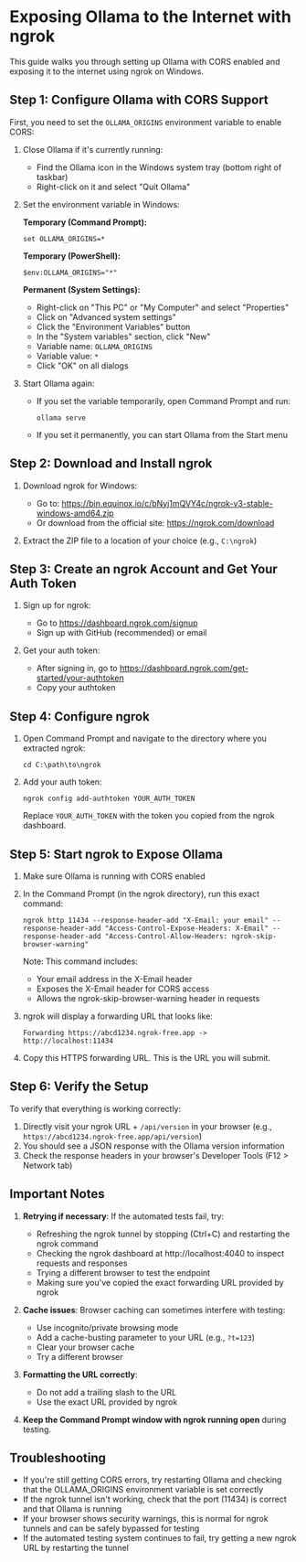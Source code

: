 # Exposing Ollama to the Internet with ngrok

This guide walks you through setting up Ollama with CORS enabled and exposing it to the internet using ngrok on Windows.

## Step 1: Configure Ollama with CORS Support

First, you need to set the `OLLAMA_ORIGINS` environment variable to enable CORS:

1. Close Ollama if it's currently running:
   - Find the Ollama icon in the Windows system tray (bottom right of taskbar)
   - Right-click on it and select "Quit Ollama"

2. Set the environment variable in Windows:

   **Temporary (Command Prompt):**
   ```
   set OLLAMA_ORIGINS=*
   ```

   **Temporary (PowerShell):**
   ```
   $env:OLLAMA_ORIGINS="*"
   ```

   **Permanent (System Settings):**
   - Right-click on "This PC" or "My Computer" and select "Properties"
   - Click on "Advanced system settings"
   - Click the "Environment Variables" button
   - In the "System variables" section, click "New"
   - Variable name: `OLLAMA_ORIGINS`
   - Variable value: `*`
   - Click "OK" on all dialogs

3. Start Ollama again:
   - If you set the variable temporarily, open Command Prompt and run:
     ```
     ollama serve
     ```
   - If you set it permanently, you can start Ollama from the Start menu

## Step 2: Download and Install ngrok

1. Download ngrok for Windows:
   - Go to: https://bin.equinox.io/c/bNyj1mQVY4c/ngrok-v3-stable-windows-amd64.zip
   - Or download from the official site: https://ngrok.com/download

2. Extract the ZIP file to a location of your choice (e.g., `C:\ngrok`)

## Step 3: Create an ngrok Account and Get Your Auth Token

1. Sign up for ngrok:
   - Go to https://dashboard.ngrok.com/signup
   - Sign up with GitHub (recommended) or email

2. Get your auth token:
   - After signing in, go to https://dashboard.ngrok.com/get-started/your-authtoken
   - Copy your authtoken

## Step 4: Configure ngrok

1. Open Command Prompt and navigate to the directory where you extracted ngrok:
   ```
   cd C:\path\to\ngrok
   ```

2. Add your auth token:
   ```
   ngrok config add-authtoken YOUR_AUTH_TOKEN
   ```
   Replace `YOUR_AUTH_TOKEN` with the token you copied from the ngrok dashboard.

## Step 5: Start ngrok to Expose Ollama

1. Make sure Ollama is running with CORS enabled

2. In the Command Prompt (in the ngrok directory), run this exact command:
   ```
   ngrok http 11434 --response-header-add "X-Email: your email" --response-header-add "Access-Control-Expose-Headers: X-Email" --response-header-add "Access-Control-Allow-Headers: ngrok-skip-browser-warning"
   ```

   Note: This command includes:
   - Your email address in the X-Email header
   - Exposes the X-Email header for CORS access
   - Allows the ngrok-skip-browser-warning header in requests

3. ngrok will display a forwarding URL that looks like:
   ```
   Forwarding https://abcd1234.ngrok-free.app -> http://localhost:11434
   ```

4. Copy this HTTPS forwarding URL. This is the URL you will submit.

## Step 6: Verify the Setup

To verify that everything is working correctly:

1. Directly visit your ngrok URL + `/api/version` in your browser (e.g., `https://abcd1234.ngrok-free.app/api/version`)
2. You should see a JSON response with the Ollama version information
3. Check the response headers in your browser's Developer Tools (F12 > Network tab)

## Important Notes

1. **Retrying if necessary**: If the automated tests fail, try:
   - Refreshing the ngrok tunnel by stopping (Ctrl+C) and restarting the ngrok command
   - Checking the ngrok dashboard at http://localhost:4040 to inspect requests and responses
   - Trying a different browser to test the endpoint
   - Making sure you've copied the exact forwarding URL provided by ngrok

2. **Cache issues**: Browser caching can sometimes interfere with testing:
   - Use incognito/private browsing mode
   - Add a cache-busting parameter to your URL (e.g., `?t=123`)
   - Clear your browser cache
   - Try a different browser

3. **Formatting the URL correctly**:
   - Do not add a trailing slash to the URL
   - Use the exact URL provided by ngrok

4. **Keep the Command Prompt window with ngrok running open** during testing.

## Troubleshooting

- If you're still getting CORS errors, try restarting Ollama and checking that the OLLAMA_ORIGINS environment variable is set correctly
- If the ngrok tunnel isn't working, check that the port (11434) is correct and that Ollama is running
- If your browser shows security warnings, this is normal for ngrok tunnels and can be safely bypassed for testing
- If the automated testing system continues to fail, try getting a new ngrok URL by restarting the tunnel
